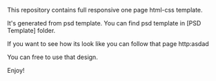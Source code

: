 This repository contains full responsive one page html-css template.

It's generated from psd template. 
You can find psd template in [PSD Template] folder.

If you want to see how its look like you can follow that page http:asdad

You can free to use that design.

Enjoy!
